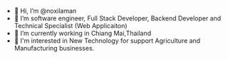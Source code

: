 - 👋 Hi, I’m @noxilaman
- 👀 I’m software engineer, Full Stack Developer, Backend Developer and Technical Specialist (Web Applicaiton)
- 🌱 I’m currently working in Chiang Mai,Thailand
- 🌱 I'm interested in New Technology for support Agriculture and Manufacturing businesses.

<!---
noxilaman/noxilaman is a ✨ special ✨ repository because its `README.md` (this file) appears on your GitHub profile.
You can click the Preview link to take a look at your changes.
--->

